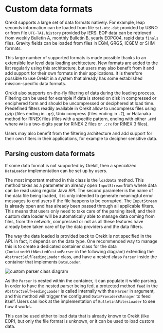 <!--- Copyright 2002-2019 CS Systèmes d'Information
  Licensed under the Apache License, Version 2.0 (the "License");
  you may not use this file except in compliance with the License.
  You may obtain a copy of the License at

    http://www.apache.org/licenses/LICENSE-2.0

  Unless required by applicable law or agreed to in writing, software
  distributed under the License is distributed on an "AS IS" BASIS,
  WITHOUT WARRANTIES OR CONDITIONS OF ANY KIND, either express or implied.
  See the License for the specific language governing permissions and
  limitations under the License.
-->

# Custom data formats

Orekit supports a large set of data formats natively. For example, leap seconds information
can be loaded from file `tai-utc.dat` provided by USNO or from file `UTC-TAI.history` provided
by IERS. EOP data can be retrieved from weekly Bulletin A, monthly Bulletin B, yearly EOPC04,
rapid data `finals` files. Gravity fields can be loaded from files in EGM, GRGS, ICGEM or SHM
formats.

This large number of supported formats is made possible thanks to an extensible low level
data loading architecture. New formats are added to the list regularly using this architecture,
but users may also benefit from it and add support for their own formats in their applications.
It is therefore possible to use Orekit in a system that already has some established
mission-specific data formats.

Orekit also supports on-the-fly filtering of data during the loading process. Filtering
can be used for example if data is stored on disk in compressed or enciphered form and
should be uncompressed or deciphered at load time. Predefined filters readily available
in Orekit allow to uncompress files using gzip (files ending in `.gz`), Unix compress
(files ending in `.Z`), or Hatanaka method for RINEX files (files with a specific pattern,
ending with either `.##d` where `##` is a two-digits year for RINEX 2 files or `.crx`
for RINEX 3 files).

Users may also benefit from the filtering architecture and add support for their own
filters in their applications, for example to decipher sensitive data.

## Parsing custom data formats

If some data format is not supported by Orekit, then a
specialized `DataLoader` implementation can be set up by users.

The most important method in this class is the `loadData` method. This method takes
as a parameter an already open `InputStream` from where data can be read using regular
Java API. The second parameter is the name of the data file being loaded, it is only
intended to generate meaningful error messages to end users if the file happens to be
corrupted. The `InputStream` is already open and has already been passed through
all applicable filters. This means that users only need to take care of the parsing itself,
and their custom data loader will be automatically able to manage data coming from
files, from the network, compressed or not as all these features have already been
taken care of by the data providers and the data filters.

The way the data loaded is provided back to Orekit is not specified in the
API. In fact, it depends on the data type. One recommended way to manage this
is to create a dedicated container class for the data (`ContainerWithNestedCustomParser` in
the following diagram) extending the `AbstractSelfFeedingLoader` class, and have a nested
class `Parser` inside the container that implements `DataLoader`.

![custom parser class diagram](../images/design/custom-parser-class-diagram.png)

As the `Parser` is nested within the container, it can populate it while parsing.
In order to have the nested parser being fed, a protected method `feed` in the
`AbstractSelfFeedingLoader` is called internally with the `Parser` in argument,
and this method will trigger the configured `DataProvidersManager` to feed itself.
Users can look at the implementation of `BulletinAFilesLoader` to see how it works.

This can be used either to load data that is already known to Orekit (like EOP), but
only the file format is unknown, or it can be used to load custom data.


